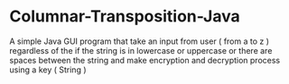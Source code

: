 Columnar-Transposition-Java
===========================

A simple Java GUI program that take an input from user ( from a to z ) regardless of the if the string is in lowercase or uppercase or there are spaces between the string and make encryption and decryption process using a key ( String )
